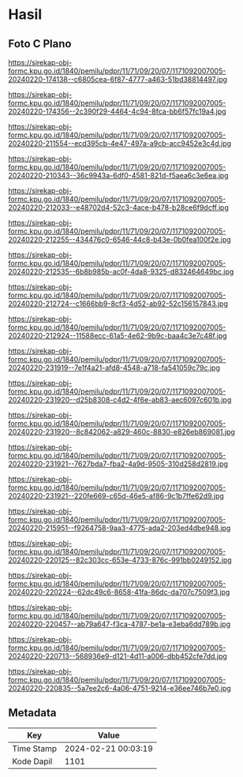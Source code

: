 # Hasil

## Foto C Plano

https://sirekap-obj-formc.kpu.go.id/1840/pemilu/pdpr/11/71/09/20/07/1171092007005-20240220-174138--c6805cea-6f87-4777-a463-51bd38814497.jpg

https://sirekap-obj-formc.kpu.go.id/1840/pemilu/pdpr/11/71/09/20/07/1171092007005-20240220-174356--2c390f29-4464-4c94-8fca-bb6f57fc19a4.jpg

https://sirekap-obj-formc.kpu.go.id/1840/pemilu/pdpr/11/71/09/20/07/1171092007005-20240220-211554--ecd395cb-4e47-497a-a9cb-acc9452e3c4d.jpg

https://sirekap-obj-formc.kpu.go.id/1840/pemilu/pdpr/11/71/09/20/07/1171092007005-20240220-210343--36c9943a-6df0-4581-821d-f5aea6c3e6ea.jpg

https://sirekap-obj-formc.kpu.go.id/1840/pemilu/pdpr/11/71/09/20/07/1171092007005-20240220-212033--e48702d4-52c3-4ace-b478-b28ce6f9dcff.jpg

https://sirekap-obj-formc.kpu.go.id/1840/pemilu/pdpr/11/71/09/20/07/1171092007005-20240220-212255--434476c0-6546-44c8-b43e-0b0fea100f2e.jpg

https://sirekap-obj-formc.kpu.go.id/1840/pemilu/pdpr/11/71/09/20/07/1171092007005-20240220-212535--6b8b985b-ac0f-4da8-9325-d832464649bc.jpg

https://sirekap-obj-formc.kpu.go.id/1840/pemilu/pdpr/11/71/09/20/07/1171092007005-20240220-212724--c1666bb9-8cf3-4d52-ab92-52c156157843.jpg

https://sirekap-obj-formc.kpu.go.id/1840/pemilu/pdpr/11/71/09/20/07/1171092007005-20240220-212924--11588ecc-61a5-4e62-9b9c-baa4c3e7c48f.jpg

https://sirekap-obj-formc.kpu.go.id/1840/pemilu/pdpr/11/71/09/20/07/1171092007005-20240220-231919--7e1f4a21-afd8-4548-a718-fa541059c79c.jpg

https://sirekap-obj-formc.kpu.go.id/1840/pemilu/pdpr/11/71/09/20/07/1171092007005-20240220-231920--d25b8308-c4d2-4f6e-ab83-aec6097c601b.jpg

https://sirekap-obj-formc.kpu.go.id/1840/pemilu/pdpr/11/71/09/20/07/1171092007005-20240220-231920--8c842062-a829-460c-8830-e826eb869081.jpg

https://sirekap-obj-formc.kpu.go.id/1840/pemilu/pdpr/11/71/09/20/07/1171092007005-20240220-231921--7627bda7-fba2-4a9d-9505-310d258d2819.jpg

https://sirekap-obj-formc.kpu.go.id/1840/pemilu/pdpr/11/71/09/20/07/1171092007005-20240220-231921--220fe669-c65d-46e5-af86-9c1b7ffe62d9.jpg

https://sirekap-obj-formc.kpu.go.id/1840/pemilu/pdpr/11/71/09/20/07/1171092007005-20240220-215951--f9264758-9aa3-4775-ada2-203ed4dbe948.jpg

https://sirekap-obj-formc.kpu.go.id/1840/pemilu/pdpr/11/71/09/20/07/1171092007005-20240220-220125--82c303cc-653e-4733-876c-991bb0249152.jpg

https://sirekap-obj-formc.kpu.go.id/1840/pemilu/pdpr/11/71/09/20/07/1171092007005-20240220-220224--62dc49c6-8658-41fa-86dc-da707c7509f3.jpg

https://sirekap-obj-formc.kpu.go.id/1840/pemilu/pdpr/11/71/09/20/07/1171092007005-20240220-220457--ab79a647-f3ca-4787-be1a-e3eba6dd789b.jpg

https://sirekap-obj-formc.kpu.go.id/1840/pemilu/pdpr/11/71/09/20/07/1171092007005-20240220-220713--568936e9-d121-4d11-a006-dbb452cfe7dd.jpg

https://sirekap-obj-formc.kpu.go.id/1840/pemilu/pdpr/11/71/09/20/07/1171092007005-20240220-220835--5a7ee2c6-4a06-4751-9214-e36ee746b7e0.jpg


## Metadata

| Key        | Value               |
| ---------- | ------------------- |
| Time Stamp | 2024-02-21 00:03:19 |
| Kode Dapil | 1101                |




